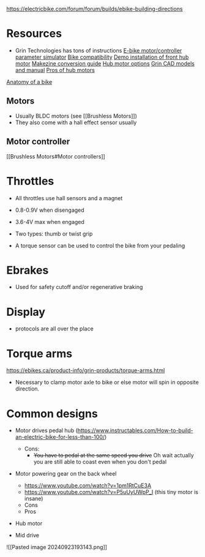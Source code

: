 https://electricbike.com/forum/forum/builds/ebike-building-directions
# Resources
- Grin Technologies has tons of instructions
[E-bike motor/controller parameter simulator](https://ebikes.ca/tools/simulator.html)
[Bike compatibility](https://ebikes.ca/learn/bike-compatibility.html)
[Demo installation of front hub motor](https://youtu.be/t9jvgsOT6jo?si=STUkzketXkMYJk6p)
[Makezine conversion guide](https://makezine.com/projects/convert-any-bike-to-electric-with-an-easy-front-wheel-motor-kit/)
[Hub motor options](https://ebikes.ca/getting-started/hub-motor-options.html)
[Grin CAD models and manual](https://ebikes.ca/learn/documents.html)
[Pros of hub motors](https://ebikes.ca/learn/why-hub-motors-are-awesome.html)


[Anatomy of a bike](https://www.twowheeledwanderer.com/posts/bike-anatomy/)



## Motors
- Usually BLDC motors (see [[Brushless Motors]])
- They also come with a hall effect sensor usually
## Motor controller
[[Brushless Motors#Motor controllers]]

# Throttles
- All throttles use hall sensors and a magnet
- 0.8-0.9V when disengaged
- 3.6-4V max when engaged
- Two types: thumb or twist grip

- A torque sensor can be used to control the bike from your pedaling

# Ebrakes
- Used for safety cutoff and/or regenerative braking

# Display
- protocols are all over the place

# Torque arms
https://ebikes.ca/product-info/grin-products/torque-arms.html
- Necessary to clamp motor axle to bike or else motor will spin in opposite direction.

# Common designs
- Motor drives pedal hub (https://www.instructables.com/How-to-build-an-electric-bike-for-less-than-100/)
	- Cons:
		- ~~You have to pedal at the same speed you drive~~ Oh wait actually you are still able to coast even when you don't pedal

- Motor powering gear on the back wheel 
	- https://www.youtube.com/watch?v=1pm1RtCuE3A
	- https://www.youtube.com/watch?v=P5uUyUWpP_I (this tiny motor is insane)
	- Cons
	- Pros
- Hub motor
- Mid drive



![[Pasted image 20240923193143.png]]